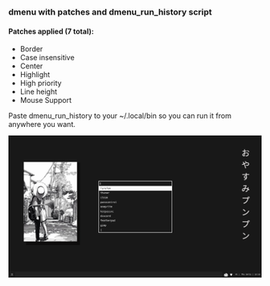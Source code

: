 ### dmenu with patches and dmenu_run_history script

#### Patches applied (7 total):

- Border
- Case insensitive
- Center
- Highlight
- High priority
- Line height
- Mouse Support

Paste dmenu_run_history to your ~/.local/bin so you can run it from anywhere you want.

![](2022-11-10-121305_1366x768_scrot.png)
